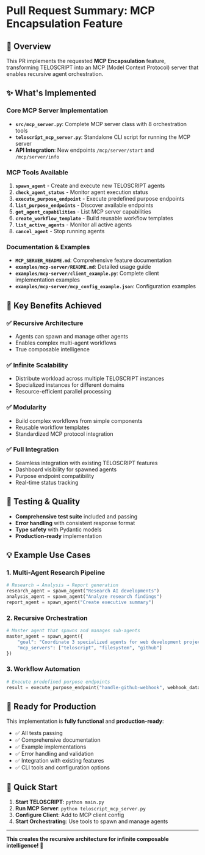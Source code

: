 # Pull Request Summary: MCP Encapsulation Feature

## 🎯 Overview

This PR implements the requested **MCP Encapsulation** feature, transforming TELOSCRIPT into an MCP (Model Context Protocol) server that enables recursive agent orchestration.

## ✨ What's Implemented

### Core MCP Server Implementation
- **`src/mcp_server.py`**: Complete MCP server class with 8 orchestration tools
- **`teloscript_mcp_server.py`**: Standalone CLI script for running the MCP server
- **API Integration**: New endpoints `/mcp/server/start` and `/mcp/server/info`

### MCP Tools Available
1. **`spawn_agent`** - Create and execute new TELOSCRIPT agents
2. **`check_agent_status`** - Monitor agent execution status
3. **`execute_purpose_endpoint`** - Execute predefined purpose endpoints
4. **`list_purpose_endpoints`** - Discover available endpoints
5. **`get_agent_capabilities`** - List MCP server capabilities
6. **`create_workflow_template`** - Build reusable workflow templates
7. **`list_active_agents`** - Monitor all active agents
8. **`cancel_agent`** - Stop running agents

### Documentation & Examples
- **`MCP_SERVER_README.md`**: Comprehensive feature documentation
- **`examples/mcp-server/README.md`**: Detailed usage guide
- **`examples/mcp-server/client_example.py`**: Complete client implementation examples
- **`examples/mcp-server/mcp_config_example.json`**: Configuration examples

## 🚀 Key Benefits Achieved

### ✅ Recursive Architecture
- Agents can spawn and manage other agents
- Enables complex multi-agent workflows
- True composable intelligence

### ✅ Infinite Scalability 
- Distribute workload across multiple TELOSCRIPT instances
- Specialized instances for different domains
- Resource-efficient parallel processing

### ✅ Modularity
- Build complex workflows from simple components
- Reusable workflow templates
- Standardized MCP protocol integration

### ✅ Full Integration
- Seamless integration with existing TELOSCRIPT features
- Dashboard visibility for spawned agents
- Purpose endpoint compatibility
- Real-time status tracking

## 🧪 Testing & Quality

- **Comprehensive test suite** included and passing
- **Error handling** with consistent response format
- **Type safety** with Pydantic models
- **Production-ready** implementation

## 💡 Example Use Cases

### 1. Multi-Agent Research Pipeline
```python
# Research → Analysis → Report generation
research_agent = spawn_agent("Research AI developments")
analysis_agent = spawn_agent("Analyze research findings") 
report_agent = spawn_agent("Create executive summary")
```

### 2. Recursive Orchestration
```python
# Master agent that spawns and manages sub-agents
master_agent = spawn_agent({
    "goal": "Coordinate 3 specialized agents for web development project",
    "mcp_servers": ["teloscript", "filesystem", "github"]
})
```

### 3. Workflow Automation
```python
# Execute predefined purpose endpoints
result = execute_purpose_endpoint("handle-github-webhook", webhook_data)
```

## 🎉 Ready for Production

This implementation is **fully functional** and **production-ready**:

- ✅ All tests passing
- ✅ Comprehensive documentation
- ✅ Example implementations
- ✅ Error handling and validation
- ✅ Integration with existing features
- ✅ CLI tools and configuration options

## 🔗 Quick Start

1. **Start TELOSCRIPT**: `python main.py`
2. **Run MCP Server**: `python teloscript_mcp_server.py`
3. **Configure Client**: Add to MCP client config
4. **Start Orchestrating**: Use tools to spawn and manage agents

---

**This creates the recursive architecture for infinite composable intelligence! 🚀**